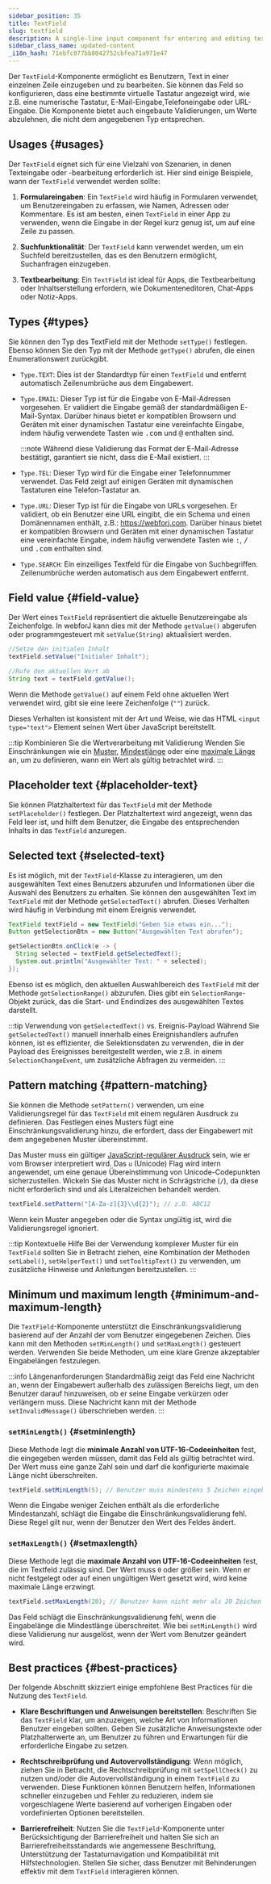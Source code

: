 ```yaml
---
sidebar_position: 35
title: TextField
slug: textfield
description: A single-line input component for entering and editing text data.
sidebar_class_name: updated-content
_i18n_hash: 71ebfc077bb8042752cbfea71a971e47
---
```

<DocChip chip='shadow' />
<DocChip chip='name' label="dwc-field" />
<DocChip chip='since' label='23.02' />
<JavadocLink type="foundation" location="com/webforj/component/field/TextField" top='true'/>

<ParentLink parent="Field" />

Der `TextField`-Komponente ermöglicht es Benutzern, Text in einer einzelnen Zeile einzugeben und zu bearbeiten. Sie können das Feld so konfigurieren, dass eine bestimmte virtuelle Tastatur angezeigt wird, wie z.B. eine numerische Tastatur, E-Mail-Eingabe,Telefoneingabe oder URL-Eingabe. Die Komponente bietet auch eingebaute Validierungen, um Werte abzulehnen, die nicht dem angegebenen Typ entsprechen.

## Usages {#usages}

Der `TextField` eignet sich für eine Vielzahl von Szenarien, in denen Texteingabe oder -bearbeitung erforderlich ist. Hier sind einige Beispiele, wann der `TextField` verwendet werden sollte:

1. **Formulareingaben**: Ein `TextField` wird häufig in Formularen verwendet, um Benutzereingaben zu erfassen, wie Namen, Adressen oder Kommentare. Es ist am besten, einen `TextField` in einer App zu verwenden, wenn die Eingabe in der Regel kurz genug ist, um auf eine Zeile zu passen.

2. **Suchfunktionalität**: Der `TextField` kann verwendet werden, um ein Suchfeld bereitzustellen, das es den Benutzern ermöglicht, Suchanfragen einzugeben.

3. **Textbearbeitung**: Ein `TextField` ist ideal für Apps, die Textbearbeitung oder Inhaltserstellung erfordern, wie Dokumenteneditoren, Chat-Apps oder Notiz-Apps.

## Types {#types}

Sie können den Typ des TextField mit der Methode `setType()` festlegen. Ebenso können Sie den Typ mit der Methode `getType()` abrufen, die einen Enumerationswert zurückgibt.

- `Type.TEXT`: Dies ist der Standardtyp für einen `TextField` und entfernt automatisch Zeilenumbrüche aus dem Eingabewert.

- `Type.EMAIL`: Dieser Typ ist für die Eingabe von E-Mail-Adressen vorgesehen. Er validiert die Eingabe gemäß der standardmäßigen E-Mail-Syntax. Darüber hinaus bietet er kompatiblen Browsern und Geräten mit einer dynamischen Tastatur eine vereinfachte Eingabe, indem häufig verwendete Tasten wie <kbd>.com</kbd> und <kbd>@</kbd> enthalten sind.

  :::note
  Während diese Validierung das Format der E-Mail-Adresse bestätigt, garantiert sie nicht, dass die E-Mail existiert.
  :::

- `Type.TEL`: Dieser Typ wird für die Eingabe einer Telefonnummer verwendet. Das Feld zeigt auf einigen Geräten mit dynamischen Tastaturen eine Telefon-Tastatur an.

- `Type.URL`: Dieser Typ ist für die Eingabe von URLs vorgesehen. Er validiert, ob ein Benutzer eine URL eingibt, die ein Schema und einen Domänennamen enthält, z.B.: https://webforj.com. Darüber hinaus bietet er kompatiblen Browsern und Geräten mit einer dynamischen Tastatur eine vereinfachte Eingabe, indem häufig verwendete Tasten wie <kbd>:</kbd>, <kbd>/</kbd> und <kbd>.com</kbd> enthalten sind.

- `Type.SEARCH`: Ein einzeiliges Textfeld für die Eingabe von Suchbegriffen. Zeilenumbrüche werden automatisch aus dem Eingabewert entfernt.

<ComponentDemo 
path='/webforj/textfield?'
javaE='https://raw.githubusercontent.com/webforj/webforj-documentation/refs/heads/main/src/main/java/com/webforj/samples/views/fields/textfield/TextFieldView.java'
/>

## Field value {#field-value}

Der Wert eines `TextField` repräsentiert die aktuelle Benutzereingabe als Zeichenfolge. In webforJ kann dies mit der Methode `getValue()` abgerufen oder programmgesteuert mit `setValue(String)` aktualisiert werden.

```java
//Setze den initialen Inhalt
textField.setValue("Initialer Inhalt");

//Rufe den aktuellen Wert ab
String text = textField.getValue();
```

Wenn die Methode `getValue()` auf einem Feld ohne aktuellen Wert verwendet wird, gibt sie eine leere Zeichenfolge (`""`) zurück.

Dieses Verhalten ist konsistent mit der Art und Weise, wie das HTML `<input type="text">` Element seinen Wert über JavaScript bereitstellt.

:::tip Kombinieren Sie die Wertverarbeitung mit Validierung
Wenden Sie Einschränkungen wie ein [Muster](#pattern-matching), [Mindestlänge](#setminlength) oder eine [maximale Länge](#setmaxlength) an, um zu definieren, wann ein Wert als gültig betrachtet wird. 
:::

## Placeholder text {#placeholder-text}

Sie können Platzhaltertext für das `TextField` mit der Methode `setPlaceholder()` festlegen. Der Platzhaltertext wird angezeigt, wenn das Feld leer ist, und hilft dem Benutzer, die Eingabe des entsprechenden Inhalts in das `TextField` anzuregen.

## Selected text {#selected-text}

Es ist möglich, mit der `TextField`-Klasse zu interagieren, um den ausgewählten Text eines Benutzers abzurufen und Informationen über die Auswahl des Benutzers zu erhalten. Sie können den ausgewählten Text im `TextField` mit der Methode `getSelectedText()` abrufen. Dieses Verhalten wird häufig in Verbindung mit einem Ereignis verwendet. 

```java
TextField textField = new TextField("Geben Sie etwas ein...");
Button getSelectionBtn = new Button("Ausgewählten Text abrufen");

getSelectionBtn.onClick(e -> {
  String selected = textField.getSelectedText();
  System.out.println("Ausgewählter Text: " + selected);
});
```

Ebenso ist es möglich, den aktuellen Auswahlbereich des `TextField` mit der Methode `getSelectionRange()` abzurufen. Dies gibt ein `SelectionRange`-Objekt zurück, das die Start- und Endindizes des ausgewählten Textes darstellt.

:::tip Verwendung von `getSelectedText()` vs. Ereignis-Payload
Während Sie `getSelectedText()` manuell innerhalb eines Ereignishandlers aufrufen können, ist es effizienter, die Selektionsdaten zu verwenden, die in der Payload des Ereignisses bereitgestellt werden, wie z.B. in einem `SelectionChangeEvent`, um zusätzliche Abfragen zu vermeiden.
:::

## Pattern matching {#pattern-matching}

Sie können die Methode `setPattern()` verwenden, um eine Validierungsregel für das `TextField` mit einem regulären Ausdruck zu definieren. Das Festlegen eines Musters fügt eine Einschränkungsvalidierung hinzu, die erfordert, dass der Eingabewert mit dem angegebenen Muster übereinstimmt.

Das Muster muss ein gültiger [JavaScript-regulärer Ausdruck](https://developer.mozilla.org/en-US/docs/Web/JavaScript/Guide/Regular_expressions) sein, wie er vom Browser interpretiert wird. Das `u` (Unicode) Flag wird intern angewendet, um eine genaue Übereinstimmung von Unicode-Codepunkten sicherzustellen. Wickeln Sie das Muster nicht in Schrägstriche (`/`), da diese nicht erforderlich sind und als Literalzeichen behandelt werden.

```java
textField.setPattern("[A-Za-z]{3}\\d{2}"); // z.B. ABC12
```

Wenn kein Muster angegeben oder die Syntax ungültig ist, wird die Validierungsregel ignoriert.

:::tip Kontextuelle Hilfe
Bei der Verwendung komplexer Muster für ein `TextField` sollten Sie in Betracht ziehen, eine Kombination der Methoden `setLabel()`, `setHelperText()` und `setTooltipText()` zu verwenden, um zusätzliche Hinweise und Anleitungen bereitzustellen.
:::

## Minimum und maximum length {#minimum-and-maximum-length}

Die `TextField`-Komponente unterstützt die Einschränkungsvalidierung basierend auf der Anzahl der vom Benutzer eingegebenen Zeichen. Dies kann mit den Methoden `setMinLength()` und `setMaxLength()` gesteuert werden. Verwenden Sie beide Methoden, um eine klare Grenze akzeptabler Eingabelängen festzulegen.

:::info Längenanforderungen
Standardmäßig zeigt das Feld eine Nachricht an, wenn der Eingabewert außerhalb des zulässigen Bereichs liegt, um den Benutzer darauf hinzuweisen, ob er seine Eingabe verkürzen oder verlängern muss. Diese Nachricht kann mit der Methode `setInvalidMessage()` überschrieben werden.
:::

### `setMinLength()` {#setminlength}

Diese Methode legt die **minimale Anzahl von UTF-16-Codeeinheiten** fest, die eingegeben werden müssen, damit das Feld als gültig betrachtet wird. Der Wert muss eine ganze Zahl sein und darf die konfigurierte maximale Länge nicht überschreiten.

```java
textField.setMinLength(5); // Benutzer muss mindestens 5 Zeichen eingeben
```

Wenn die Eingabe weniger Zeichen enthält als die erforderliche Mindestanzahl, schlägt die Eingabe die Einschränkungsvalidierung fehl. Diese Regel gilt nur, wenn der Benutzer den Wert des Feldes ändert.

### `setMaxLength()` {#setmaxlength}

Diese Methode legt die **maximale Anzahl von UTF-16-Codeeinheiten** fest, die im Textfeld zulässig sind. Der Wert muss `0` oder größer sein. Wenn er nicht festgelegt oder auf einen ungültigen Wert gesetzt wird, wird keine maximale Länge erzwingt.

```java
textField.setMaxLength(20); // Benutzer kann nicht mehr als 20 Zeichen eingeben
```

Das Feld schlägt die Einschränkungsvalidierung fehl, wenn die Eingabelänge die Mindestlänge überschreitet. Wie bei `setMinLength()` wird diese Validierung nur ausgelöst, wenn der Wert vom Benutzer geändert wird.

## Best practices {#best-practices}

Der folgende Abschnitt skizziert einige empfohlene Best Practices für die Nutzung des `TextField`.

- **Klare Beschriftungen und Anweisungen bereitstellen**: Beschriften Sie das `TextField` klar, um anzuzeigen, welche Art von Informationen Benutzer eingeben sollten. Geben Sie zusätzliche Anweisungstexte oder Platzhalterwerte an, um Benutzer zu führen und Erwartungen für die erforderliche Eingabe zu setzen.

- **Rechtschreibprüfung und Autovervollständigung**: Wenn möglich, ziehen Sie in Betracht, die Rechtschreibprüfung mit `setSpellCheck()` zu nutzen und/oder die Autovervollständigung in einem `TextField` zu verwenden. Diese Funktionen können Benutzern helfen, Informationen schneller einzugeben und Fehler zu reduzieren, indem sie vorgeschlagene Werte basierend auf vorherigen Eingaben oder vordefinierten Optionen bereitstellen.

- **Barrierefreiheit**: Nutzen Sie die `TextField`-Komponente unter Berücksichtigung der Barrierefreiheit und halten Sie sich an Barrierefreiheitsstandards wie angemessene Beschriftung, Unterstützung der Tastaturnavigation und Kompatibilität mit Hilfstechnologien. Stellen Sie sicher, dass Benutzer mit Behinderungen effektiv mit dem `TextField` interagieren können.
